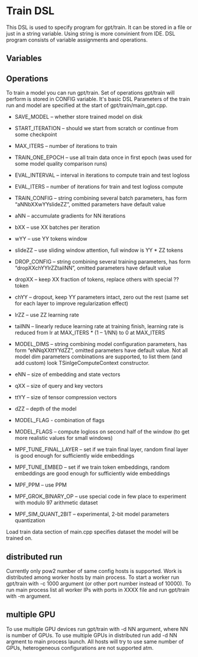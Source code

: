 ﻿# Train DSL

This DSL is used to specify program for gpt/train. It can be stored in a file or just in a string variable. Using string is more convinient  from IDE. DSL program consists of variable assignments and operations. 

## Variables


## Operations



To train a model you can run gpt/train. Set of operations gpt/train will perform is stored in CONFIG variable. It's basic DSL
 Parameters of the train run and model are specified at the start of gpt/train/main_gpt.cpp.

* SAVE_MODEL – whether store trained model on disk

* START_ITERATION – should we start from scratch or continue from some checkpoint

* MAX_ITERS – number of iterations to train

* TRAIN_ONE_EPOCH – use all train data once in first epoch (was used for some model quality comparison runs)

* EVAL_INTERVAL – interval in iterations to compute train and test logloss

* EVAL_ITERS – number of iterations for train and test logloss compute

* TRAIN_CONFIG – string combining several batch parameters, has form “aNNbXXwYYslideZZ”, omitted parameters have default value

* aNN – accumulate gradients for NN iterations

* bXX – use XX batches per iteration

* wYY – use YY tokens window

* slideZZ – use sliding window attention, full window is YY * ZZ tokens

* DROP_CONFIG – string combining several training parameters, has form “dropXXchYYlrZZtailNN”, omitted parameters have default value

* dropXX – keep XX fraction of tokens, replace others with special ?? token

* chYY – dropout, keep YY parameters intact, zero out the rest (same set for each layer to improve regularization effect)

* lrZZ – use ZZ learning rate

* tailNN – linearly reduce learning rate at training finish, learning rate is reduced from lr at MAX_ITERS * (1 – 1/NN) to 0 at MAX_ITERS

* MODEL_DIMS – string combining model configuration parameters, has form “eNNqXXttYYdZZ”, omitted parameters have default value. Not all model dim parameters combinations are supported, to list them (and add custom) look TSinlgeComputeContext constructor.

* eNN – size of embedding and state vectors

* qXX – size of query and key vectors

* ttYY – size of tensor compression vectors

* dZZ – depth of the model

* MODEL_FLAG - combination of flags

* MODEL_FLAGS – compute logloss on second half of the window (to get more realistic values for small windows)

* MPF_TUNE_FINAL_LAYER – set if we train final layer, random final layer is good enough for sufficiently wide embeddings

* MPF_TUNE_EMBED – set if we train token embeddings, random embeddings are good enough for sufficiently wide embeddings

* MPF_PPM – use PPM

* MPF_GROK_BINARY_OP – use special code in few place to experiment with modulo 97 arithmetic dataset

* MPF_SIM_QUANT_2BIT – experimental, 2-bit model parameters quantization

Load train data section of main.cpp specifies dataset the model will be trained on.

## distributed run

Currently only pow2 number of same config hosts is supported. Work is distributed among worker hosts by main process. To start a worker run gpt/train with -c 1000 argument  (or other port number instead of 10000). To run main process list all worker IPs with ports in XXXX file and run gpt/train with -m argument.

## multiple GPU

To use multiple GPU devices run gpt/train with -d NN argument, where NN is number of GPUs. To use multiple GPUs in distributed run add -d NN argment to main process launch. All hosts will try to use same number of GPUs, heterogeneous configurations are not supported atm.


